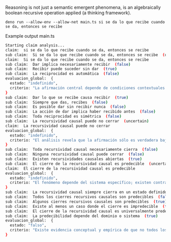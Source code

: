 Reasoning is not just a semantic emergent phenomena, is an algebraically boolean recursive operation applied (a thinking framework).

```deno run --allow-env --allow-net main.ts si se da lo que recibe cuando se da, entonces se recibe```

Example output main.ts
``` bash
Starting claim analysis...
claim:  si se da lo que recibe cuando se da, entonces se recibe
sub claim:  Si se da lo que recibe cuando se da, entonces se recibe  (uncertain)
claim:  Si se da lo que recibe cuando se da, entonces se recibe
sub claim:  Dar implica necesariamente recibir  (false)
sub claim:  Recibir puede suceder sin dar  (true)
sub claim:  La reciprocidad es automática  (false)
evaluacion_global:  {
  estado: "indefinido",
  criterio: "La afirmación central depende de condiciones contextuales no explícitas; su valor lógico es indeterminado salvo mediación de una estructura de reciprocidad explícita."
}
sub claim:  Dar lo que se recibe causa recibir  (true)
sub claim:  Siempre que das, recibes  (false)
sub claim:  Es posible dar sin recibir nunca  (false)
sub claim:  La acción de dar implica haber recibido antes  (false)
sub claim:  Toda reciprocidad es simétrica  (false)
sub claim:  La recursividad causal puede no cerrar  (uncertain)
claim:  La recursividad causal puede no cerrar
evaluacion_global:  {
  estado: "indefinido",
  criterio: "El análisis revela que la afirmación sólo es verdadera bajo ciertas simetrías o contextos. La posibilidad de dar sin recibir, o de circuitos causales no cerrados, suspende un juicio universal. Paradoja recursiva activa y tensiones no resueltas."
}
sub claim:  Toda recursividad causal necesariamente cierra  (false)
sub claim:  Ninguna recursividad causal puede cerrar  (false)
sub claim:  Existen recursividades causales abiertas  (true)
sub claim:  El cierre de la recursividad causal es predecible  (uncertain)
claim:  El cierre de la recursividad causal es predecible
evaluacion_global:  {
  estado: "indefinido",
  criterio: "El fenómeno depende del sistema específico; existen contraejemplos y paradojas que impiden afirmar universalidad. Paradoja no resuelta y apertura formal constitutiva."
}
sub claim:  La recursividad causal siempre cierra en un estado definido  (false)
sub claim:  Todos los cierres recursivos causales son predecibles  (false)
sub claim:  Algunos cierres recursivos causales son predecibles  (true)
sub claim:  Existe al menos un caso donde el cierre es impredecible  (true)
sub claim:  El cierre de la recursividad causal es universalmente predecible  (false)
sub claim:  La predecibilidad depende del dominio o sistema  (true)
evaluacion_global:  {
  estado: "falso",
  criterio: "Existe evidencia conceptual y empírica de que no todos los cierres de recursividad causal son predecibles; sólo en dominios restringidos, bajo condiciones controladas o con información completa, se puede anticipar el resultado."
}
```